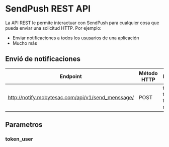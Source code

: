 # SendPush REST API
La API REST le permite interactuar con SendPush para cualquier cosa que pueda enviar una solicitud HTTP.
Por ejemplo:

* Enviar notificaciones a todos los ususarios de una aplicación
* Mucho más

## Envió de notificaciones

Endpoint | Método HTTP | Parametros
------------ | ------------- | ------------
http://notify.mobytesac.com/api/v1/send_menssage/ | POST | token_user, token_app, title, message

## Parametros

### token_user

